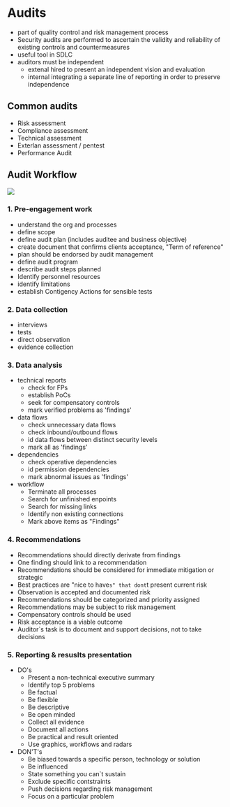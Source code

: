 # Audits

* part of quality control and risk management process
* Security audits are performed to ascertain the validity and reliability of existing controls and countermeasures
* useful tool in SDLC
* auditors must be independent
  * extenal hired to present an independent vision and evaluation
  * internal integrating a separate line of reporting in order to preserve independence
  
## Common audits
* Risk assessment
* Compliance assessment
* Technical assessment
* Exterlan assessment / pentest
* Performance Audit

## Audit Workflow

<img src="https://image.slidesharecdn.com/LinkedinAuditPresentation-122590308982-phpapp01/95/security-audit-bestpractices-7-728.jpg?cb=1320847473">

### 1. Pre-engagement work
* understand the org and processes
* define scope
* define audit plan (includes auditee and business objective)
* create document that confirms clients acceptance, "Term of reference"
* plan should be endorsed by audit management
* define audit program
* describe audit steps planned
* Identify personnel resources
* identify limitations
* establish Contigency Actions for sensible tests

### 2. Data collection
* interviews
* tests
* direct observation
* evidence collection

### 3. Data analysis
* technical reports
  * check for FPs
  * establish PoCs
  * seek for compensatory controls
  * mark verified problems as 'findings'
* data flows
  * check unnecessary data flows
  * check inbound/outbound flows
  * id data flows between distinct security levels
  * mark all as 'findings'
* dependencies
  * check operative dependencies
  * id permission dependencies
  * mark abnormal issues as 'findings'
* workflow
  * Terminate all processes
  * Search for unfinished enpoints
  * Search for missing links
  * Identify non existing connections
  * Mark above items as "Findings"

### 4. Recommendations

* Recommendations should directly derivate from findings
* One finding should link to a recommendation
* Recommendations should be considered for immediate mitigation or strategic
* Best practices are "nice to have`s" that dont`t present current risk
* Observation is accepted and documented risk
* Recommendations should be categorized and priority assigned
* Recommendations may be subject to risk management
* Compensatory controls should be used
* Risk acceptance is a viable outcome
* Auditor`s task is to document and support decisions, not to take decisions

### 5. Reporting & resuslts presentation

* DO's
  * Present a non-technical executive summary
  * Identify top 5 problems
  * Be factual
  * Be flexible
  * Be descriptive
  * Be open minded
  * Collect all evidence
  * Document all actions
  * Be practical and result oriented
  * Use graphics, workflows and radars
* DON'T's
  * Be biased towards a specific person, technology or solution
  * Be influenced
  * State something you can`t sustain
  * Exclude specific contstraints
  * Push decisions regarding risk management
  * Focus on a particular problem


